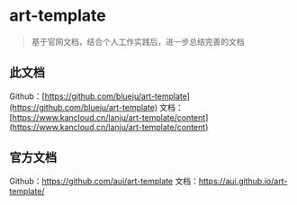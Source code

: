 # art-template
> 基于官网文档，结合个人工作实践后，进一步总结完善的文档

## 此文档
Github：[https://github.com/blueju/art-template](https://github.com/blueju/art-template)
文档：[https://www.kancloud.cn/lanju/art-template/content](https://www.kancloud.cn/lanju/art-template/content)

## 官方文档
Github：https://github.com/aui/art-template
文档：https://aui.github.io/art-template/